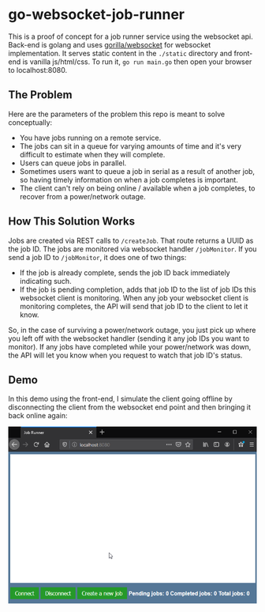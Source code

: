 # go-websocket-job-runner

This is a proof of concept for a job runner service using the websocket api. Back-end is golang and uses [gorilla/websocket](https://github.com/gorilla/websocket) for websocket implementation. It serves static content in the `./static` directory and front-end is vanilla js/html/css. To run it, `go run main.go` then open your browser to localhost:8080.

## The Problem
Here are the parameters of the problem this repo is meant to solve conceptually:

- You have jobs running on a remote service.
- The jobs can sit in a queue for varying amounts of time and it's very difficult to estimate when they will complete.
- Users can queue jobs in parallel.
- Sometimes users want to queue a job in serial as a result of another job, so having timely information on when a job completes is important.
- The client can't rely on being online / available when a job completes, to recover from a power/network outage.

## How This Solution Works
Jobs are created via REST calls to `/createJob`. That route returns a UUID as the job ID. The jobs are monitored via websocket handler `/jobMonitor`. If you send a job ID to `/jobMonitor`, it does one of two things:

- If the job is already complete, sends the job ID back immediately indicating such.
- If the job is pending completion, adds that job ID to the list of job IDs this websocket client is monitoring. When any job your websocket client is monitoring completes, the API will send that job ID to the client to let it know.

So, in the case of surviving a power/network outage, you just pick up where you left off with the websocket handler (sending it any job IDs you want to monitor). If any jobs have completed while your power/network was down, the API will let you know when you request to watch that job ID's status.

## Demo
In this demo using the front-end, I simulate the client going offline by disconnecting the client from the websocket end point and then bringing it back online again:

![Demo](./.images/demo.gif)
